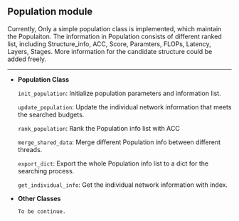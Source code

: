 ## Population module

Currently, Only a simple population class is implemented, which maintain the Populaiton. The information in Population consists of different ranked list, including Structure_info, ACC, Score, Paramters, FLOPs, Latency, Layers, Stages. More information for the candidate structure could be added freely.

***

* **Population Class**

    `init_population`: Initialize population parameters and information list.

    `update_population`: Update the individual network information that meets the searched budgets.

    `rank_population`: Rank the Population info list with ACC

    `merge_shared_data`: Merge different Population info between different threads.

    `export_dict`: Export the whole Population info list to a dict for the searching process.

    `get_individual_info`: Get the individual network information with index.

* **Other Classes**

    `To be continue.`
